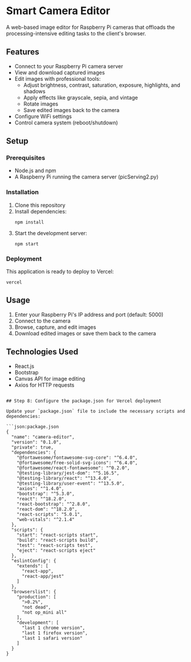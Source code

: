 # Smart Camera Editor

A web-based image editor for Raspberry Pi cameras that offloads the processing-intensive editing tasks to the client's browser.

## Features

- Connect to your Raspberry Pi camera server
- View and download captured images
- Edit images with professional tools:
  - Adjust brightness, contrast, saturation, exposure, highlights, and shadows
  - Apply effects like grayscale, sepia, and vintage
  - Rotate images
  - Save edited images back to the camera
- Configure WiFi settings
- Control camera system (reboot/shutdown)

## Setup

### Prerequisites

- Node.js and npm
- A Raspberry Pi running the camera server (picServing2.py)

### Installation

1. Clone this repository
2. Install dependencies:
   ```
   npm install
   ```
3. Start the development server:
   ```
   npm start
   ```

### Deployment

This application is ready to deploy to Vercel:

```
vercel
```

## Usage

1. Enter your Raspberry Pi's IP address and port (default: 5000)
2. Connect to the camera
3. Browse, capture, and edit images
4. Download edited images or save them back to the camera

## Technologies Used

- React.js
- Bootstrap
- Canvas API for image editing
- Axios for HTTP requests
```

## Step 8: Configure the package.json for Vercel deployment

Update your `package.json` file to include the necessary scripts and dependencies:

```json:package.json
{
  "name": "camera-editor",
  "version": "0.1.0",
  "private": true,
  "dependencies": {
    "@fortawesome/fontawesome-svg-core": "^6.4.0",
    "@fortawesome/free-solid-svg-icons": "^6.4.0",
    "@fortawesome/react-fontawesome": "^0.2.0",
    "@testing-library/jest-dom": "^5.16.5",
    "@testing-library/react": "^13.4.0",
    "@testing-library/user-event": "^13.5.0",
    "axios": "^1.4.0",
    "bootstrap": "^5.3.0",
    "react": "^18.2.0",
    "react-bootstrap": "^2.8.0",
    "react-dom": "^18.2.0",
    "react-scripts": "5.0.1",
    "web-vitals": "^2.1.4"
  },
  "scripts": {
    "start": "react-scripts start",
    "build": "react-scripts build",
    "test": "react-scripts test",
    "eject": "react-scripts eject"
  },
  "eslintConfig": {
    "extends": [
      "react-app",
      "react-app/jest"
    ]
  },
  "browserslist": {
    "production": [
      ">0.2%",
      "not dead",
      "not op_mini all"
    ],
    "development": [
      "last 1 chrome version",
      "last 1 firefox version",
      "last 1 safari version"
    ]
  }
}
